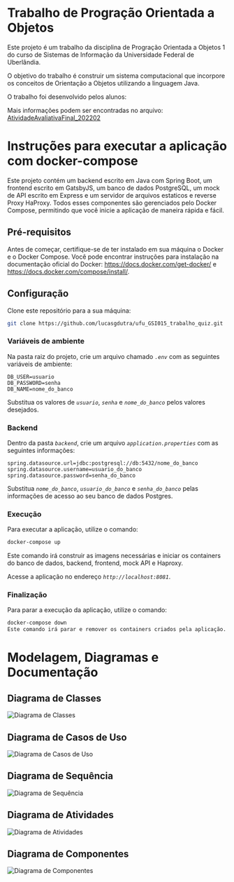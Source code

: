 # Trabalho de Progração Orientada a Objetos

Este projeto é um trabalho da disciplina de Progração Orientada a Objetos 1 do curso de Sistemas de Informação da Universidade Federal de Uberlândia.

O objetivo do trabalho é construir um sistema computacional que incorpore os conceitos de Orientação a Objetos utilizando a linguagem Java.

O trabalho foi desenvolvido pelos alunos:



Mais informações podem ser encontradas no arquivo: [AtividadeAvaliativaFinal_202202](AtividadeAvaliativaFinal_202202.pdf)

# Instruções para executar a aplicação com docker-compose
Este projeto contém um backend escrito em Java com Spring Boot, um frontend escrito em GatsbyJS, um banco de dados PostgreSQL, um mock de API escrito em Express e um servidor de arquivos estaticos e reverse Proxy HaProxy. Todos esses componentes são gerenciados pelo Docker Compose, permitindo que você inicie a aplicação de maneira rápida e fácil.

## Pré-requisitos

Antes de começar, certifique-se de ter instalado em sua máquina o Docker e o Docker Compose. Você pode encontrar instruções para instalação na documentação oficial do Docker: https://docs.docker.com/get-docker/ e https://docs.docker.com/compose/install/.

## Configuração

Clone este repositório para a sua máquina:

```bash
git clone https://github.com/lucasgdutra/ufu_GSI015_trabalho_quiz.git
```
### Variáveis de ambiente
Na pasta raiz do projeto, crie um arquivo chamado *`.env`* com as seguintes variáveis de ambiente:

```env
DB_USER=usuario
DB_PASSWORD=senha
DB_NAME=nome_do_banco
```

Substitua os valores de *`usuario`*, *`senha`* e *`nome_do_banco`* pelos valores desejados.

### Backend
Dentro da pasta *`backend`*, crie um arquivo *`application.properties`* com as seguintes informações:

```properties
spring.datasource.url=jdbc:postgresql://db:5432/nome_do_banco
spring.datasource.username=usuario_do_banco
spring.datasource.password=senha_do_banco
```
Substitua *`nome_do_banco`*, *`usuario_do_banco`* e *`senha_do_banco`* pelas informações de acesso ao seu banco de dados Postgres.

### Execução
Para executar a aplicação, utilize o comando:

```bash
docker-compose up
```
Este comando irá construir as imagens necessárias e iniciar os containers do banco de dados, backend, frontend, mock API e Haproxy.

Acesse a aplicação no endereço *`http://localhost:8081`*.

### Finalização
Para parar a execução da aplicação, utilize o comando:

```bash
docker-compose down
Este comando irá parar e remover os containers criados pela aplicação.
```

# Modelagem, Diagramas e Documentação

## Diagrama de Classes

![Diagrama de Classes](docs/diagrama_de_classes.png)

## Diagrama de Casos de Uso

![Diagrama de Casos de Uso](docs/diagrama_de_casos_de_uso.png)

## Diagrama de Sequência

![Diagrama de Sequência](docs/diagrama_de_sequencia.png)

## Diagrama de Atividades

![Diagrama de Atividades](docs/diagrama_de_atividades.png)

## Diagrama de Componentes

![Diagrama de Componentes](docs/diagrama_de_componentes.png)



